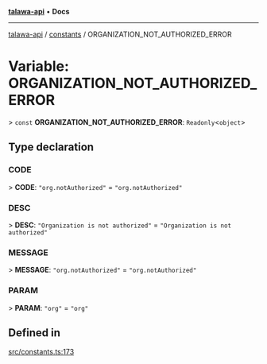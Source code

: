 [**talawa-api**](../../README.md) • **Docs**

***

[talawa-api](../../modules.md) / [constants](../README.md) / ORGANIZATION\_NOT\_AUTHORIZED\_ERROR

# Variable: ORGANIZATION\_NOT\_AUTHORIZED\_ERROR

\> `const` **ORGANIZATION\_NOT\_AUTHORIZED\_ERROR**: `Readonly`\<`object`\>

## Type declaration

### CODE

\> **CODE**: `"org.notAuthorized"` = `"org.notAuthorized"`

### DESC

\> **DESC**: `"Organization is not authorized"` = `"Organization is not authorized"`

### MESSAGE

\> **MESSAGE**: `"org.notAuthorized"` = `"org.notAuthorized"`

### PARAM

\> **PARAM**: `"org"` = `"org"`

## Defined in

[src/constants.ts:173](https://github.com/PalisadoesFoundation/talawa-api/blob/c952c7a3bfd4b8b910fbae10313f5402ade5a9d4/src/constants.ts#L173)
